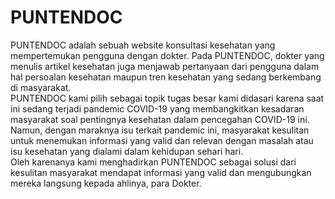 # PUNTENDOC

PUNTENDOC adalah sebuah website konsultasi kesehatan yang mempertemukan pengguna dengan dokter. Pada PUNTENDOC, dokter yang menulis artikel kesehatan juga menjawab pertanyaan dari pengguna dalam hal persoalan kesehatan maupun tren kesehatan yang sedang berkembang di masyarakat.
</br>
PUNTENDOC kami pilih sebagai topik tugas besar kami didasari karena saat ini sedang terjadi pandemic COVID-19 yang membangkitkan kesadaran masyarakat soal pentingnya kesehatan dalam pencegahan COVID-19 ini. Namun, dengan maraknya isu terkait pandemic ini, masyarakat kesulitan untuk menemukan informasi yang valid dan relevan dengan masalah atau isu kesehatan yang dialami dalam kehidupan sehari hari. 
</br>Oleh karenanya kami menghadirkan PUNTENDOC sebagai solusi dari kesulitan masyarakat mendapat informasi yang valid dan mengubungkan mereka langsung kepada ahlinya, para Dokter.

